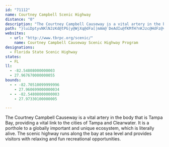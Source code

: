 ```yaml
---
id: "71112"
name: Courtney Campbell Scenic Highway
distance: "0"
description: "The Courtney Campbell Causeway is a vital artery in the body that is Tampa Bay, providing a vital link to the cities of Tampa and Clearwater. It is a porthole to a globally important and unique ecosystem."
path: "}luiDptyvNKlNJzKd@tPG|y@WjXq@dFa[|mAm@`DeAdIu@fKMfH?nKJzc@HdFz@vPnIttA~A|`@vFp_AtDle@dHjmAdd@rtHLd@r@vKRjFF|T"
websites:
  - url: "http://www.tbrpc.org/scenic/"
    name: Courtney Campbell Causeway Scenic Highway Program
designations:
  - Florida State Scenic Highway
states:
  - FL
ll:
  - -82.54808000000003
  - 27.967670000000055
bounds:
  - - -82.70510099999996
    - 27.960699000000034
  - - -82.54808000000003
    - 27.97330100000005

---
```


The Courtney Campbell Causeway is a vital artery in the body that is Tampa Bay, providing a vital link to the cities of Tampa and Clearwater. It is a porthole to a globally important and unique ecosystem, which is literally alive. The scenic highway runs along the bay at sea level and provides visitors with relaxing and fun recreational opportunities.
